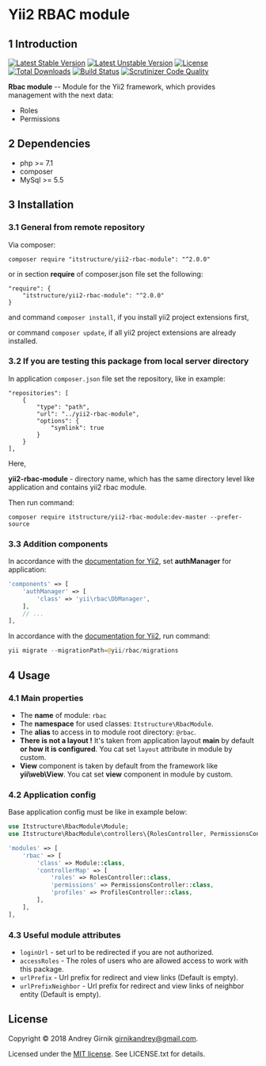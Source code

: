 Yii2 RBAC module
==============

1 Introduction
----------------------------

[![Latest Stable Version](https://poser.pugx.org/itstructure/yii2-rbac-module/v/stable)](https://packagist.org/packages/itstructure/yii2-rbac-module)
[![Latest Unstable Version](https://poser.pugx.org/itstructure/yii2-rbac-module/v/unstable)](https://packagist.org/packages/itstructure/yii2-rbac-module)
[![License](https://poser.pugx.org/itstructure/yii2-rbac-module/license)](https://packagist.org/packages/itstructure/yii2-rbac-module)
[![Total Downloads](https://poser.pugx.org/itstructure/yii2-rbac-module/downloads)](https://packagist.org/packages/itstructure/yii2-rbac-module)
[![Build Status](https://scrutinizer-ci.com/g/itstructure/yii2-rbac-module/badges/build.png?b=master)](https://scrutinizer-ci.com/g/itstructure/yii2-rbac-module/build-status/master)
[![Scrutinizer Code Quality](https://scrutinizer-ci.com/g/itstructure/yii2-rbac-module/badges/quality-score.png?b=master)](https://scrutinizer-ci.com/g/itstructure/yii2-rbac-module/?branch=master)

**Rbac module** -- Module for the Yii2 framework, which provides management with the next data:
- Roles
- Permissions

2 Dependencies
----------------------------

- php >= 7.1
- composer
- MySql >= 5.5

3 Installation
----------------------------

### 3.1 General from remote repository

Via composer:

```composer require "itstructure/yii2-rbac-module": "^2.0.0"```

or in section **require** of composer.json file set the following:
```
"require": {
    "itstructure/yii2-rbac-module": "^2.0.0"
}
```
and command ```composer install```, if you install yii2 project extensions first,

or command ```composer update```, if all yii2 project extensions are already installed.

### 3.2 If you are testing this package from local server directory

In application ```composer.json``` file set the repository, like in example:

```
"repositories": [
    {
        "type": "path",
        "url": "../yii2-rbac-module",
        "options": {
            "symlink": true
        }
    }
],
```

Here,

**yii2-rbac-module** - directory name, which has the same directory level like application and contains yii2 rbac module.

Then run command:

```composer require itstructure/yii2-rbac-module:dev-master --prefer-source```

### 3.3 Addition components

In accordance with the [documentation for Yii2](http://www.yiiframework.com/doc-2.0/guide-security-authorization.html), set **authManager** for application:

```php
'components' => [
    'authManager' => [
        'class' => 'yii\rbac\DbManager',
    ],
    // ...
],
```

In accordance with the [documentation for Yii2](http://www.yiiframework.com/doc-2.0/guide-security-authorization.html), run command:

```php
yii migrate --migrationPath=@yii/rbac/migrations
```

4 Usage
----------------------------

### 4.1 Main properties

- The **name** of module: ```rbac```
- The **namespace** for used classes: ```Itstructure\RbacModule```.
- The **alias** to access in to module root directory: ```@rbac```.
- **There is not a layout !** It's taken from application layout **main** by default **or how it is 
configured**.
You cat set ```layout``` attribute in module by custom.
- **View** component is taken by default from the framework like **yii\web\View**. You cat set 
**view** component in module by custom.

### 4.2 Application config
Base application config must be like in example below:

```php
use Itstructure\RbacModule\Module;
use Itstructure\RbacModule\controllers\{RolesController, PermissionsController, ProfilesController};
```
```php
'modules' => [
    'rbac' => [
        'class' => Module::class,
        'controllerMap' => [
            'roles' => RolesController::class,
            'permissions' => PermissionsController::class,
            'profiles' => ProfilesController::class,
        ],
    ],
],
```

### 4.3 Useful module attributes

- ```loginUrl``` - set url to be redirected if you are not authorized.
- ```accessRoles``` - The roles of users who are allowed access to work with this package.
- ```urlPrefix``` - Url prefix for redirect and view links (Default is empty).
- ```urlPrefixNeighbor``` - Url prefix for redirect and view links of neighbor entity (Default is empty).

License
----------------------------

Copyright © 2018 Andrey Girnik girnikandrey@gmail.com.

Licensed under the [MIT license](http://opensource.org/licenses/MIT). See LICENSE.txt for details.
